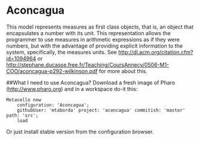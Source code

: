 Aconcagua
=======
This model represents measures as first class objects, that is, an object that encapsulates a number with its unit. This representation allows the programmer to use measures in arithmetic expressions as if they were numbers, but with the advantage of providing explicit information to the system, specifically, the measures units. See http://dl.acm.org/citation.cfm?id=1094964 or http://stephane.ducasse.free.fr/Teaching/CoursAnnecy/0506-M1-COO/aconcagua-p292-wilkinson.pdf for more about this.

##What I need to use Aconcagua?
Download a fresh image of Pharo (http://www.pharo.org) and in a workspace do-it this:

    Metacello new
        configuration: 'Aconcagua';
        githubUser: 'mtaborda' project: 'aconcagua' commitish: 'master' path: 'src';
        load

Or just install stable version from the configuration browser.

